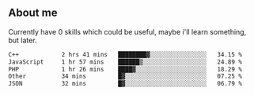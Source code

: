 ## About me
Currently have 0 skills which could be useful, maybe i'll learn something, but later.

<!--START_SECTION:waka-->

```txt
C++            2 hrs 41 mins   ████████▓░░░░░░░░░░░░░░░░   34.15 %
JavaScript     1 hr 57 mins    ██████▒░░░░░░░░░░░░░░░░░░   24.89 %
PHP            1 hr 26 mins    ████▓░░░░░░░░░░░░░░░░░░░░   18.29 %
Other          34 mins         █▓░░░░░░░░░░░░░░░░░░░░░░░   07.25 %
JSON           32 mins         █▓░░░░░░░░░░░░░░░░░░░░░░░   06.79 %
```

<!--END_SECTION:waka-->
